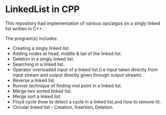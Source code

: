 # LinkedList in CPP

  This repository had implementation of various ops/algos on a singly linked list written in C++.
  
  The program(s) includes:
    
  - Creating a singly linked list.
  - Adding nodes at head, middle & tail of the linked list.
  - Deletion in a singly linked list.
  - Searching in a linked list.
  - Operator overloaded input of a linked list.(i.e input taken directly from input stream and output directly given through output stream).
  - Reverse a linked list.
  - Runner technique of finding mid point in a linked list.
  - Merge two sorted linked list.
  - Merge sort a linked list.
  - Floyd cycle (how to detect a cycle in a linked list,and how to remove it).
  - Circular linked list - Creation, Insertion, Deletion.
